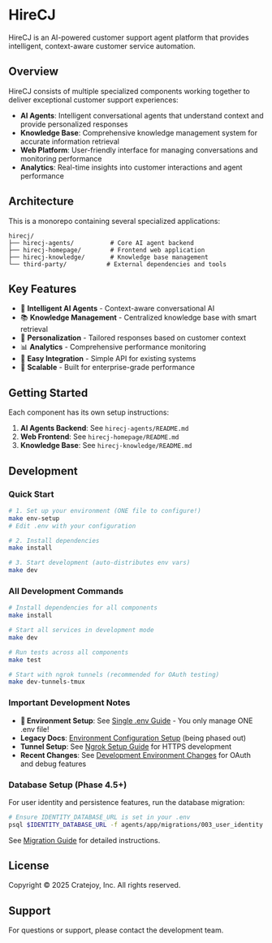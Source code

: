 # HireCJ

HireCJ is an AI-powered customer support agent platform that provides intelligent, context-aware customer service automation.

## Overview

HireCJ consists of multiple specialized components working together to deliver exceptional customer support experiences:

- **AI Agents**: Intelligent conversational agents that understand context and provide personalized responses
- **Knowledge Base**: Comprehensive knowledge management system for accurate information retrieval
- **Web Platform**: User-friendly interface for managing conversations and monitoring performance
- **Analytics**: Real-time insights into customer interactions and agent performance

## Architecture

This is a monorepo containing several specialized applications:

```
hirecj/
├── hirecj-agents/          # Core AI agent backend
├── hirecj-homepage/        # Frontend web application  
├── hirecj-knowledge/       # Knowledge base management
└── third-party/           # External dependencies and tools
```

## Key Features

- 🤖 **Intelligent AI Agents** - Context-aware conversational AI
- 📚 **Knowledge Management** - Centralized knowledge base with smart retrieval
- 🎯 **Personalization** - Tailored responses based on customer context
- 📊 **Analytics** - Comprehensive performance monitoring
- 🔧 **Easy Integration** - Simple API for existing systems
- 🚀 **Scalable** - Built for enterprise-grade performance

## Getting Started

Each component has its own setup instructions:

1. **AI Agents Backend**: See `hirecj-agents/README.md`
2. **Web Frontend**: See `hirecj-homepage/README.md`  
3. **Knowledge Base**: See `hirecj-knowledge/README.md`

## Development

### Quick Start

```bash
# 1. Set up your environment (ONE file to configure!)
make env-setup
# Edit .env with your configuration

# 2. Install dependencies
make install

# 3. Start development (auto-distributes env vars)
make dev
```

### All Development Commands

```bash
# Install dependencies for all components
make install

# Start all services in development mode
make dev

# Run tests across all components
make test

# Start with ngrok tunnels (recommended for OAuth testing)
make dev-tunnels-tmux
```

### Important Development Notes

- **🔑 Environment Setup**: See [Single .env Guide](SINGLE_ENV_GUIDE.md) - You only manage ONE .env file!
- **Legacy Docs**: [Environment Configuration Setup](README_ENV_SETUP.md) (being phased out)
- **Tunnel Setup**: See [Ngrok Setup Guide](NGROK_SETUP.md) for HTTPS development
- **Recent Changes**: See [Development Environment Changes](docs/DEV_ENVIRONMENT_CHANGES.md) for OAuth and debug features

### Database Setup (Phase 4.5+)

For user identity and persistence features, run the database migration:

```bash
# Ensure IDENTITY_DATABASE_URL is set in your .env
psql $IDENTITY_DATABASE_URL -f agents/app/migrations/003_user_identity.sql
```

See [Migration Guide](./agents/app/migrations/README.md) for detailed instructions.

## License

Copyright © 2025 Cratejoy, Inc. All rights reserved.

## Support

For questions or support, please contact the development team.